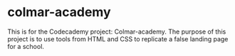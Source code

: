 # colmar-academy
This is for the Codecademy project: Colmar-academy. The purpose of this project is to use tools from HTML and CSS to replicate a false landing page for a school. 
